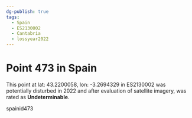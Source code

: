 ```yaml
---
dg-publish: true
tags:
  - Spain
  - ES2130002
  - Cantabria
  - lossyear2022
---
```


# Point 473 in Spain

This point at lat: 43.2200058, lon: -3.2694329 in ES2130002 was potentially disturbed in 2022 and after evaluation of satellite imagery, was rated as **Undeterminable**.



spainid473